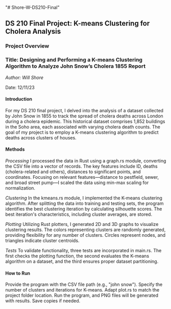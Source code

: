 "# Shore-W-DS210-Final" 

## DS 210 Final Project: K-means Clustering for Cholera Analysis
### Project Overview
### Title: Designing and Performing a K-means Clustering Algorithm to Analyze John Snow’s Cholera 1855 Report

*Author: Will Shore*

Date: 12/11/23

#### Introduction
For my DS 210 final project, I delved into the analysis of a dataset collected by John Snow in 1855 to track the spread of cholera deaths across London during a cholera epidemic. This historical dataset comprises 1,852 buildings in the Soho area, each associated with varying cholera death counts. The goal of my project is to employ a K-means clustering algorithm to predict deaths across clusters of houses.

#### Methods
*Processing*
I processed the data in Rust using a graph.rs module, converting the CSV file into a vector of records. The key features include ID, deaths (cholera-related and others), distances to significant points, and coordinates. Focusing on relevant features—distance to pestfield, sewer, and broad street pump—I scaled the data using min-max scaling for normalization.

*Clustering*
In the kmeans.rs module, I implemented the K-means clustering algorithm. After splitting the data into training and testing sets, the program identifies the best clustering iteration by calculating silhouette scores. The best iteration's characteristics, including cluster averages, are stored.

*Plotting*
Utilizing Rust plotters, I generated 2D and 3D graphs to visualize clustering results. The colors representing clusters are randomly generated, providing flexibility for any number of clusters. Circles represent nodes, and triangles indicate cluster centroids.

*Tests*
To validate functionality, three tests are incorporated in main.rs. The first checks the plotting function, the second evaluates the K-means algorithm on a dataset, and the third ensures proper dataset partitioning.

#### How to Run
Provide the program with the CSV file path (e.g., "john snow").
Specify the number of clusters and iterations for K-means.
Adapt plot.rs to match the project folder location.
Run the program, and PNG files will be generated with results. Save copies if needed.
